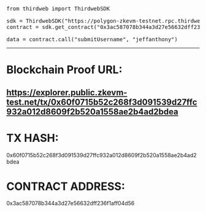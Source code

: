 <pre>
from thirdweb import ThirdwebSDK

sdk = ThirdwebSDK("https://polygon-zkevm-testnet.rpc.thirdweb.com/ed043a51ae23b0db3873f5a38b77ab28175fa496f15d3c53cf70401be89b622a")
contract = sdk.get_contract("0x3ac587078b344a3d27e56632dff236f1aff04d56")

data = contract.call("submitUsername", "jeffanthony")
</pre>

------------------------------------------------------------------
# Blockchain Proof URL: 
https://explorer.public.zkevm-test.net/tx/0x60f0715b52c268f3d091539d27ffc932a012d8609f2b520a1558ae2b4ad2bdea
------------------------------------------------------------------

# TX HASH: 
0x60f0715b52c268f3d091539d27ffc932a012d8609f2b520a1558ae2b4ad2bdea

# CONTRACT ADDRESS: 
0x3ac587078b344a3d27e56632dff236f1aff04d56
